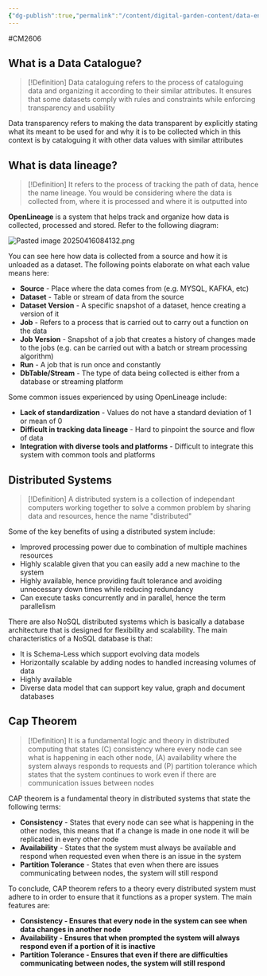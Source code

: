 ```yaml
---
{"dg-publish":true,"permalink":"/content/digital-garden-content/data-engineering-content/exam-prep-final-sem/data-engineering-content/cm-2606-lecture-7-notes/","updated":"2025-04-16T17:53:03.329+05:30"}
---
```


#CM2606

## What is a Data Catalogue?

>[!Definition]
>Data cataloguing refers to the process of cataloguing data and organizing it according to their similar attributes. It ensures that some datasets comply with rules and constraints while enforcing transparency and usability

Data transparency refers to making the data transparent by explicitly stating what its meant to be used for and why it is to be collected which in this context is by cataloguing it with other data values with similar attributes

## What is data lineage?

>[!Definition]
>It refers to the process of tracking the path of data, hence the name lineage. You would be considering where the data is collected from, where it is processed and where it is outputted into

**OpenLineage** is a system that helps track and organize how data is collected, processed and stored. Refer to the following diagram:

![Pasted image 20250416084132.png](/img/user/Pasted%20image%2020250416084132.png)

You can see here how data is collected from a source and how it is unloaded as a dataset. The following points elaborate on what each value means here:

- **Source** - Place where the data comes from (e.g. MYSQL, KAFKA, etc)
- **Dataset** - Table or stream of data from the source
- **Dataset Version** - A specific snapshot of a dataset, hence creating a version of it
- **Job** - Refers to a process that is carried out to carry out a function on the data
- **Job Version** - Snapshot of a job that creates a history of changes made to the jobs (e.g. can be carried out with a batch or stream processing algorithm)
- **Run** - A job that is run once and constantly 
- **DbTable/Stream** - The type of data being collected is either from a database or streaming platform

Some common issues experienced by using OpenLineage include:

- **Lack of standardization** - Values do not have a standard deviation of 1 or mean of 0
- **Difficult in tracking data lineage** - Hard to pinpoint the source and flow of data
- **Integration with diverse tools and platforms** - Difficult to integrate this system with common tools and platforms

## Distributed Systems

>[!Definition]
>A distributed system is a collection of independant computers working together to solve a common problem by sharing data and resources, hence the name "distributed"

Some of the key benefits of using a distributed system include:

- Improved processing power due to combination of multiple machines resources
- Highly scalable given that you can easily add a new machine to the system
- Highly available, hence providing fault tolerance and avoiding unnecessary down times while reducing redundancy
- Can execute tasks concurrently and in parallel, hence the term parallelism 

There are also NoSQL distributed systems which is basically a database architecture that is designed for flexibility and scalability. The main characteristics of a NoSQL database is that:

- It is Schema-Less which support evolving data models
- Horizontally scalable by adding nodes to handled increasing volumes of data
- Highly available 
- Diverse data model that can support key value, graph and document databases

## Cap Theorem

>[!Definition]
>It is a fundamental logic and theory in distributed computing that states (C) consistency where every node can see what is happening in each other node, (A) availability where the system always responds to requests and (P) partition tolerance which states that the system continues to work even if there are communication issues between nodes

CAP theorem is a fundamental theory in distributed systems that state the following terms:

- **Consistency** - States that every node can see what is happening in the other nodes, this means that if a change is made in one node it will be replicated in every other node
- **Availability** - States that the system must always be available and respond when requested even when there is an issue in the system
- **Partition Tolerance** - States that even when there are issues communicating between nodes, the system will still respond

To conclude, CAP theorem refers to a theory every distributed system must adhere to in order to ensure that it functions as a proper system. The main features are:

- **Consistency - Ensures that every node in the system can see when data changes in another node**
- **Availability - Ensures that when prompted the system will always respond even if a portion of it is inactive**
- **Partition Tolerance - Ensures that even if there are difficulties communicating between nodes, the system will still respond**